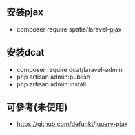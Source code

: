
## 安裝pjax
* composer require spatie/laravel-pjax

## 安裝dcat
* composer require dcat/laravel-admin
* php artisan admin:publish
* php artisan admin:install


## 可參考(未使用)
* https://github.com/defunkt/jquery-pjax


